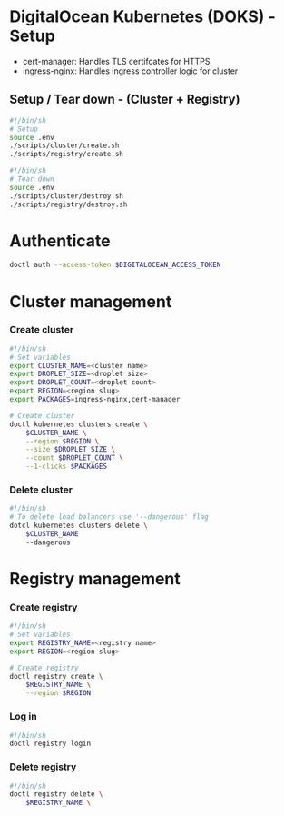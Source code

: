 # DigitalOcean Kubernetes (DOKS)  - Setup

- cert-manager: Handles TLS certifcates for HTTPS
- ingress-nginx: Handles ingress controller logic for cluster

## Setup / Tear down - (Cluster + Registry)
```bash
#!/bin/sh
# Setup
source .env
./scripts/cluster/create.sh
./scripts/registry/create.sh
```

```bash
#!/bin/sh
# Tear down
source .env
./scripts/cluster/destroy.sh
./scripts/registry/destroy.sh
```




# Authenticate
```bash
doctl auth --access-token $DIGITALOCEAN_ACCESS_TOKEN
```


# Cluster management
### Create cluster 
```bash
#!/bin/sh
# Set variables 
export CLUSTER_NAME=<cluster name>
export DROPLET_SIZE=<droplet size>
export DROPLET_COUNT=<droplet count>
export REGION=<region slug>
export PACKAGES=ingress-nginx,cert-manager

# Create cluster
doctl kubernetes clusters create \
    $CLUSTER_NAME \
    --region $REGION \
    --size $DROPLET_SIZE \
    --count $DROPLET_COUNT \
    --1-clicks $PACKAGES
```

### Delete cluster
```bash
#!/bin/sh
# To delete load balancers use '--dangerous' flag
dotcl kubernetes clusters delete \
    $CLUSTER_NAME
    --dangerous
```

# Registry management
### Create registry
```bash
#!/bin/sh
# Set variables
export REGISTRY_NAME=<registry name>
export REGION=<region slug>

# Create registry
doctl registry create \
    $REGISTRY_NAME \
    --region $REGION
```

### Log in
```bash
#!/bin/sh
doctl registry login
```

### Delete registry
```bash
#!/bin/sh
doctl registry delete \
    $REGISTRY_NAME \
```


